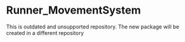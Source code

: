 # Runner_MovementSystem

This is outdated and unsupported repository. The new package will be created in a different repository

